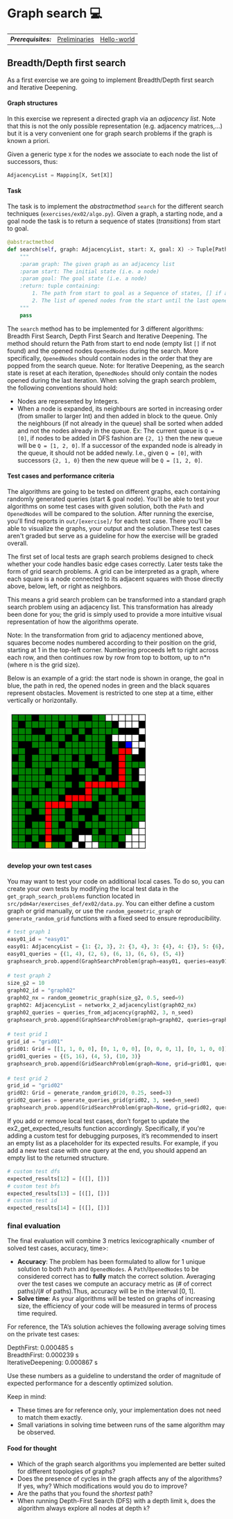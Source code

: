 # Graph search :computer:

<table>
  <tr>
    <th><i>Prerequisites:</i></th><td><a href="./00-preliminaries.html" target="_top">Preliminaries</a></td><td><a href="./01-hello-world.html" target="_top">Hello-world</a></td>
  </tr>
</table>

## Breadth/Depth first search

As a first exercise we are going to implement Breadth/Depth first search and Iterative Deepening.

#### Graph structures

In this exercise we represent a directed graph via an *adjacency list*. Note that this is not the only possible
representation (e.g. adjacency matrices,...) but it is a very convenient one for graph search problems if the graph is
known a priori.

Given a generic type `X` for the nodes we associate to each node the list of successors, thus:

```python
AdjacencyList = Mapping[X, Set[X]]
```

#### Task

The task is to implement the _abstractmethod_ `search` for the different search techniques (`exercises/ex02/algo.py`).
Given a graph, a starting node, and a goal node the task is to return a sequence of states (_transitions_) from start to
goal.

```python
@abstractmethod
def search(self, graph: AdjacencyList, start: X, goal: X) -> Tuple[Path, OpenedNodes]:
    """
    :param graph: The given graph as an adjacency list
    :param start: The initial state (i.e. a node)
    :param goal: The goal state (i.e. a node)
    :return: tuple containing:
        1. The path from start to goal as a Sequence of states, [] if a path does not exist
        2. The list of opened nodes from the start until the last opened node
    """
    pass
```

The `search` method has to be implemented for 3 different algorithms: Breadth First Search, Depth First Search and Iterative Deepening. The method should return the Path from start to end node (empty list `[]` if not found) and the opened nodes `OpenedNodes` during the search. More specifically, `OpenedNodes` should contain nodes in the order that they are popped from the search queue. Note: for Iterative Deepening, as the search state is reset at each iteration, `OpenedNodes` should only contain the nodes opened during the last iteration.
When solving the graph search problem, the following conventions should hold:
* Nodes are represented by Integers.
* When a node is expanded, its neighbours are sorted in increasing order (from smaller to larger Int) and then added in block to the queue. Only the neighbours (if not already in the queue) shall be sorted when added and not the nodes already in the queue.
Ex: The current queue is `Q = [0]`, if nodes to be added in DFS fashion are `{2, 1}` then the new queue will be `Q = [1, 2, 0]`. 
If a successor of the expanded node is already in the queue, it should not be added newly. I.e., given `Q = [0]`, with successors `{2, 1, 0}` then the new queue will be `Q = [1, 2, 0]`.

#### Test cases and performance criteria

The algorithms are going to be tested on different graphs, each containing randomly generated queries (start &
goal node).
You'll be able to test your algorithms on some test cases with given solution, both the `Path` and `OpenedNodes` will be compared to the solution. 
After running the exercise, you'll find reports in `out/[exercise]/` for each test case. There you'll be able to visualize the graphs, your output and the solution.These test cases aren't graded but serve as a guideline for how the exercise will be graded overall.

The first set of local tests are graph search problems designed to check whether your code handles basic edge cases correctly. Later tests take the form of grid search problems. A grid can be interpreted as a graph, where each square is a node connected to its adjacent squares with those directly above, below, left, or right as neighbors.

This means a grid search problem can be transformed into a standard graph search problem using an adjacency list. This transformation has already been done for you; the grid is simply used to provide a more intuitive visual representation of how the algorithms operate. 

Note: In the transformation from grid to adjacency mentioned above, squares become nodes numbered according to their position on the grid, starting at 1 in the top-left corner. Numbering proceeds left to right across each row, and then continues row by row from top to bottom, up to n*n (where n is the grid size).


Below is an example of a grid: the start node is shown in orange, the goal in blue, the path in red, the opened nodes in green and the black squares represent obstacles. Movement is restricted to one step at a time, either vertically or horizontally.

![image](img/ex02_grid-search-example.png)


#### develop your own test cases

You may want to test your code on additional local cases. To do so, you can create your own tests by modifying the local test data in the `get_graph_search_problems` function located in `src/pdm4ar/exercises_def/ex02/data.py`. You can either define a custom graph or grid manually, or use the `random_geometric_graph` or `generate_random_grid` functions with a fixed seed to ensure reproducibility.

```python
# test graph 1
easy01_id = "easy01"
easy01: AdjacencyList = {1: {2, 3}, 2: {3, 4}, 3: {4}, 4: {3}, 5: {6}, 6: {3}}
easy01_queries = {(1, 4), (2, 6), (6, 1), (6, 6), (5, 4)}
graphsearch_prob.append(GraphSearchProblem(graph=easy01, queries=easy01_queries, graph_id=easy01_id))

# test graph 2
size_g2 = 10
graph02_id = "graph02"
graph02_nx = random_geometric_graph(size_g2, 0.5, seed=9)
graph02: AdjacencyList = networkx_2_adjacencylist(graph02_nx)
graph02_queries = queries_from_adjacency(graph02, 3, n_seed)
graphsearch_prob.append(GraphSearchProblem(graph=graph02, queries=graph02_queries, graph_id=graph02_id))

# test grid 1
grid_id = "grid01"
grid01: Grid = [[1, 1, 0, 0], [0, 1, 0, 0], [0, 0, 0, 1], [0, 1, 0, 0]]
grid01_queries = {(5, 16), (4, 5), (10, 3)}
graphsearch_prob.append(GridSearchProblem(graph=None, grid=grid01, queries=grid01_queries, graph_id=grid_id))

# test grid 2
grid_id = "grid02"
grid02: Grid = generate_random_grid(20, 0.25, seed=3)
grid02_queries = generate_queries_grid(grid02, 3, seed=n_seed)
graphsearch_prob.append(GridSearchProblem(graph=None, grid=grid02, queries=grid02_queries, graph_id=grid_id))
```

If you add or remove local test cases, don’t forget to update the ex2_get_expected_results function accordingly. Specifically, if you're adding a custom test for debugging purposes, it’s recommended to insert an empty list as a placeholder for its expected results. For example, if you add a new test case with one query at the end, you should append an empty list to the returned structure.

```python
# custom test dfs
expected_results[12] = [([], [])]
# custom test bfs
expected_results[13] = [([], [])]
# custom test id
expected_results[14] = [([], [])]
```

### final evaluation

The final evaluation will combine 3 metrics lexicographically <number of solved test cases, accuracy, time>:
* **Accuracy**: The problem has been formulated to allow for 1 unique solution to both `Path` and `OpenedNodes`. 
A `Path`/`OpenedNodes` to be considered correct has to **fully** match the correct solution.
Averaging over the test cases we compute an accuracy metric as (# of correct paths)/(# of paths).Thus, accuracy will be in the interval [0, 1].
* **Solve time**: As your algorithms will be tested on graphs of increasing size, the efficiency of your code will be measured in terms of process time required.

For reference, the TA’s solution achieves the following average solving times on the private test cases:

DepthFirst:         0.000485 s  
BreadthFirst:       0.000239 s  
IterativeDeepening: 0.000867 s

Use these numbers as a guideline to understand the order of magnitude of expected performance for a descently optimized solution.

Keep in mind:
- These times are for reference only, your implementation does not need to match them exactly.
- Small variations in solving time between runs of the same algorithm may be observed.

#### Food for thought

* Which of the graph search algorithms you implemented are better suited for different topologies of graphs?
* Does the presence of cycles in the graph affects any of the algorithms? If yes, why? Which modifications would you do to improve?
* Are the paths that you found the _shortest_ path?
* When running Depth-First Search (DFS) with a depth limit `k`, does the algorithm always explore all nodes at depth `k`?
